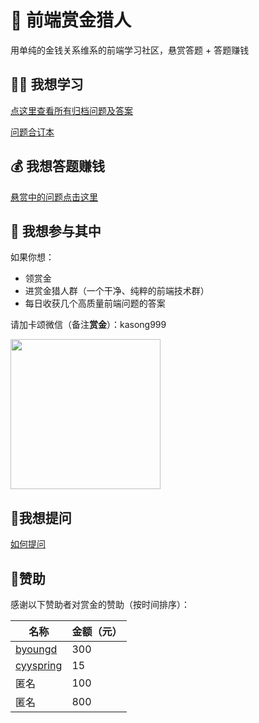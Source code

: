 # 🥷 前端赏金猎人

用单纯的金钱关系维系的前端学习社区，悬赏答题 + 答题赚钱

## 👩‍🎓 我想学习

[点这里查看所有归档问题及答案](https://github.com/BetaSu/fe-hunter/issues?q=is%3Aissue+is%3Aclosed)

[问题合订本](https://fe-cool.github.io/hunter/)

## 💰 我想答题赚钱

[悬赏中的问题点击这里](https://github.com/BetaSu/fe-hunter/issues)

## 🙋 我想参与其中

如果你想：

- 领赏金
- 进赏金猎人群（一个干净、纯粹的前端技术群）
- 每日收获几个高质量前端问题的答案

请加卡颂微信（备注**赏金**）：kasong999

<img width="240" height="240" src = 'https://s3.bmp.ovh/imgs/2022/03/ce28b3b7a0c38a7b.png' />
     
## 🤔我想提问

[如何提问](https://github.com/BetaSu/fe-hunter/wiki/How-to-ask)

## 👨赞助

感谢以下赞助者对赏金的赞助（按时间排序）：

名称 | 金额（元）
---- | ---
[byoungd](github.com/byoungd) | 300
[cyyspring](https://github.com/cyyspring) | 15
匿名 |  100
匿名 |  800
